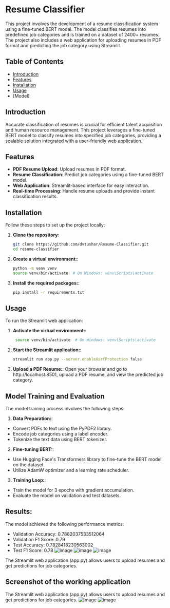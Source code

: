# Resume Classifier
This project involves the development of a resume classification system using a fine-tuned BERT model. The model classifies resumes into predefined job categories and is trained on a dataset of 2400+ resumes. The project also includes a web application for uploading resumes in PDF format and predicting the job category using Streamlit.

## Table of Contents
- [Introduction](#introduction)
- [Features](#features)
- [Installation](#installation)
- [Usage](#usage)
- [Model]


## Introduction

Accurate classification of resumes is crucial for efficient talent acquisition and human resource management. This project leverages a fine-tuned BERT model to classify resumes into specified job categories, providing a scalable solution integrated with a user-friendly web application.

## Features

- **PDF Resume Upload**: Upload resumes in PDF format.
- **Resume Classification**: Predict job categories using a fine-tuned BERT model.
- **Web Application**: Streamlit-based interface for easy interaction.
- **Real-time Processing**: Handle resume uploads and provide instant classification results.

## Installation

Follow these steps to set up the project locally:

1. **Clone the repository**:
   ```bash
   git clone https://github.com/dvtushar/Resume-Classifier.git
   cd resume-classifier
2. **Create a virtual environment:**:
    ```bash
    python -m venv venv
   source venv/bin/activate  # On Windows: venv\Scripts\activate
3. **Install the required packages:**:
     ```bash
    pip install -r requirements.txt

## Usage
To run the Streamlit web application:

1. **Activate the virtual environment:**:
   ```bash
    source venv/bin/activate  # On Windows: venv\Scripts\activate
2. **Start the Streamlit application:**:
   ```bash
   streamlit run app.py --server.enableXsrfProtection false
3. **Upload a PDF Resume:**:
   Open your browser and go to http://localhost:8501, upload a PDF resume, and view the predicted job category.

## Model Training and Evaluation

The model training process involves the following steps:
1. **Data Preparation:**:
- Convert PDFs to text using the PyPDF2 library.
- Encode job categories using a label encoder.
- Tokenize the text data using BERT tokenizer.
2. **Fine-tuning BERT:**:
- Use Hugging Face's Transformers library to fine-tune the BERT model on the dataset.
- Utilize AdamW optimizer and a learning rate scheduler.
3. **Training Loop:**:
- Train the model for 3 epochs with gradient accumulation.
- Evaluate the model on validation and test datasets.



## Results:
The model achieved the following performance metrics:
- Validation Accuracy: 0.7882037533512064
- Validation F1 Score: 0.79
- Test Accuracy: 0.7828418230563002
- Test F1 Score:  0.78
  ![image](https://github.com/user-attachments/assets/13d199a1-ca45-4339-bcf1-b819b43bd59a)
  ![image](https://github.com/user-attachments/assets/3ed70b1d-d13c-4340-bf09-0efe33d4cdcf)
  ![image](https://github.com/user-attachments/assets/6235fe0f-c2ac-4d3a-991e-864849e9ee40)

The Streamlit web application (app.py) allows users to upload resumes and get predictions for job categories.

## Screenshot of the working application
The Streamlit web application (app.py) allows users to upload resumes and get predictions for job categories.
![image](https://github.com/user-attachments/assets/568748f1-46a3-498e-bc67-ee433f13d94f)
![image](https://github.com/user-attachments/assets/31b90dda-9b73-4fd4-a238-1c48acdf5549)



